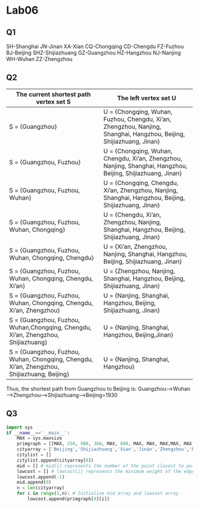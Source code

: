 <!--
 * @Author: maywzh
 * @Date: 2020-11-03 14:32:26
 * @FilePath: /ji_coursenotes/2020fall/CSCI803/lab/lab6/lab6.md
-->
# Lab06

## Q1
SH-Shanghai JN-Jinan XA-Xian CQ-Chongqing CD-Chengdu FZ-Fuzhou BJ-Beijing
SHZ-Shijiazhuang GZ-Guangzhou HZ-Hangzhou NJ-Nanjing WH-Wuhan ZZ-Zhengzhou



## Q2
| **The current shortest path vertex set S**                   | **The left vertex set U**                                    |
| ------------------------------------------------------------ | ------------------------------------------------------------ |
| S = {Guangzhou}                                              | U = {Chongqing, Wuhan, Fuzhou, Chengdu, Xi’an, Zhengzhou, Nanjing, Shanghai, Hangzhou, Beijing, Shijiazhuang, Jinan} |
| S = {Guangzhou, Fuzhou}                                      | U = {Chongqing, Wuhan, Chengdu, Xi’an, Zhengzhou, Nanjing, Shanghai, Hangzhou, Beijing, Shijiazhuang, Jinan} |
| S = {Guangzhou, Fuzhou, Wuhan}                               | U = {Chongqing, Chengdu, Xi’an, Zhengzhou, Nanjing, Shanghai, Hangzhou, Beijing, Shijiazhuang, Jinan} |
| S = {Guangzhou, Fuzhou, Wuhan, Chongqing}                    | U = {Chengdu, Xi’an, Zhengzhou, Nanjing, Shanghai, Hangzhou, Beijing, Shijiazhuang, Jinan} |
| S = {Guangzhou, Fuzhou, Wuhan, Chongqing, Chengdu}           | U = {Xi’an, Zhengzhou, Nanjing, Shanghai, Hangzhou, Beijing, Shijiazhuang, Jinan} |
| S = {Guangzhou, Fuzhou, Wuhan, Chongqing, Chengdu, Xi’an}    | U = {Zhengzhou, Nanjing, Shanghai, Hangzhou, Beijing, Shijiazhuang, Jinan} |
| S = {Guangzhou, Fuzhou, Wuhan, Chongqing, Chengdu, Xi’an, Zhengzhou} | U = {Nanjing, Shanghai, Hangzhou, Beijing, Shijiazhuang, Jinan} |
| S = {Guangzhou, Fuzhou, Wuhan,Chongqing, Chengdu, Xi’an, Zhengzhou, Shijiazhuang} | U = {Nanjing, Shanghai, Hangzhou, Beijing,Jinan}             |
| S = {Guangzhou, Fuzhou, Wuhan, Chongqing, Chengdu, Xi’an, Zhengzhou, Shijiazhuang, Beijing} | U = {Nanjing, Shanghai, Hangzhou}                            |

Thus, the shortest path from Guangzhou to Beijing is: Guangzhou—>Wuhan—>Zhengzhou—>Shijiazhuang—>Beijing=1930


## Q3
```python
import sys
if __name__=='__main__':
    MAX = sys.maxsize
    primgraph = [[MAX, 250, 900, 360, MAX, 890, MAX, MAX, MAX,MAX, MAX, MAX, MAX],[250, MAX, 630, MAX, 370, MAX, MAX, MAX, MAX,MAX, MAX, MAX, MAX],[900, 630, MAX, MAX, 430, MAX, 620, 650, MAX,MAX, 580, MAX, MAX],[360, MAX, MAX, MAX, 380, 530, MAX, MAX, MAX,MAX, MAX, MAX, MAX],[MAX, 370, 430, 380, MAX, MAX, MAX, 470, MAX,MAX, MAX, MAX, MAX],[890, MAX, MAX, 530, MAX, MAX, MAX, 470, 260,MAX, MAX, MAX, MAX],[MAX, MAX, 620, MAX, MAX, MAX, MAX, MAX, MAX,MAX, 280, MAX, MAX],[MAX, MAX, 650, MAX, 470, 470, MAX, MAX, 700,570, 760, 700, 840],[MAX, MAX, MAX, MAX, MAX, 260, MAX, 700, MAX,170, MAX, MAX, MAX],[MAX, MAX, MAX, MAX, MAX, MAX, MAX, 570, 170,MAX, MAX, 480, MAX],[MAX, MAX, 580, MAX, MAX, MAX, 280, 760, MAX,MAX, MAX, MAX, 980],[MAX, MAX, MAX, MAX, MAX, MAX, MAX, 700, MAX,480, MAX, MAX, 700],[MAX, MAX, MAX, MAX, MAX, MAX, MAX, 840, MAX,MAX, 980, 700, MAX]]
    cityarray = ['Beijing','Shijiazhuang','Xian','Jinan','Zhengzhou','Nanjing','Chengdu','Wuhan','Shanghai', 'Hangzhou', 'Chongqing', 'Fuzhou','Guangzhou']
    citylist = []
    citylist.append(cityarray[0])
    mid = [] # mid[i] represents the number of the point closest to point i in the spanning tree set
    lowcost = [] # lowcost[i] represents the minimum weight of the edge formed by the point closest to point i in the spanning tree set, and -1 represents that i is already in the spanning tree set
    lowcost.append(-1)
    mid.append(0)
    n = len(cityarray)
    for i in range(1,n): # Initialize mid array and lowcost array
        lowcost.append(primgraph[0][i])
```